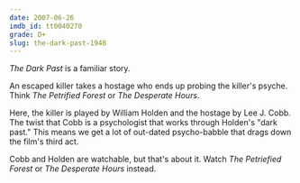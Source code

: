 ```yaml
---
date: 2007-06-26
imdb_id: tt0040270
grade: D+
slug: the-dark-past-1948
---
```


_The Dark Past_ is a familiar story.

An escaped killer takes a hostage who ends up probing the killer's psyche. Think <span data-imdb-id="tt0028096">_The Petrified Forest_</span> or <span data-imdb-id="tt0047985">_The Desperate Hours_</span>.

Here, the killer is played by William Holden and the hostage by Lee J. Cobb. The twist that Cobb is a psychologist that works through Holden's "dark past." This means we get a lot of out-dated psycho-babble that drags down the film's third act.

Cobb and Holden are watchable, but that's about it. Watch _The Petriefied Forest_ or _The Desperate Hours_ instead.

